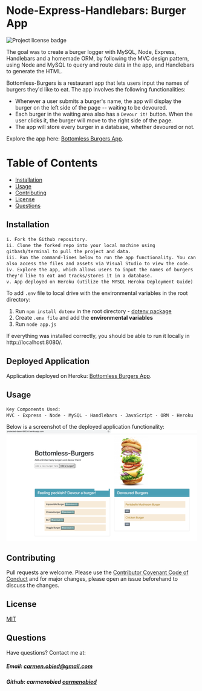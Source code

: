 # Node-Express-Handlebars: Burger App
![Project license badge](https://img.shields.io/badge/license-MIT-brightgreen)

The goal was to create a burger logger with MySQL, Node, Express, Handlebars and a homemade ORM, by following the MVC design pattern, using Node and MySQL to query and route data in the app, and Handlebars to generate the HTML. 

Bottomless-Burgers is a restaurant app that lets users input the names of burgers they'd like to eat. The app involves the following functionalities:
* Whenever a user submits a burger's name, the app will display the burger on the left side of the page -- waiting to be devoured.
* Each burger in the waiting area also has a `Devour it!` button. When the user clicks it, the burger will move to the right side of the page.
* The app will store every burger in a database, whether devoured or not.

Explore the app here: [Bottomless Burgers App](https://protected-dawn-84534.herokuapp.com/).

# Table of Contents
  * [Installation](#Installation)
  * [Usage](#Usage)
  * [Contributing](#Contributing)
  * [License](#License)
  * [Questions](#Questions)

## Installation
```
i. Fork the Github repository.
ii. Clone the forked repo into your local machine using gitbash/terminal to pull the project and data.
iii. Run the command-lines below to run the app functionality. You can also access the files and assets via Visual Studio to view the code. 
iv. Explore the app, which allows users to input the names of burgers they'd like to eat and tracks/stores it in a database.
v. App deployed on Heroku (utilize the MYSQL Heroku Deployment Guide)
```
To add `.env` file to local drive with the environmental variables in the root directory:
1. Run `npm install dotenv` in the root directory - [dotenv package](https://www.npmjs.com/package/dotenv)
3. Create `.env file` and add the **environmental variables**
4. Run `node app.js` 

If everything was installed correctly, you should be able to run it locally in http://localhost:8080/.

## Deployed Application
Application deployed on Heroku: [Bottomless Burgers App](https://protected-dawn-84534.herokuapp.com/).

## Usage
```
Key Components Used:
MVC - Express - Node - MySQL - Handlebars - JavaScript - ORM - Heroku
```
Below is a screenshot of the deployed application functionality:
![App Screenshot](public/assets/images/BurgerApp_Deployed_screenshot.png)

## Contributing
Pull requests are welcome. Please use the [Contributor Covenant Code of Conduct](https://www.contributor-covenant.org/version/2/0/code_of_conduct/code_of_conduct.md) and for major changes, please open an issue beforehand to discuss the changes.

## License 
[MIT](https://choosealicense.com/licenses/mit/)

## Questions  
Have questions? Contact me at:
##### Email: carmen.obied@gmail.com
##### Github:  **carmenobied** [carmenobied](https://github.com/carmenobied)